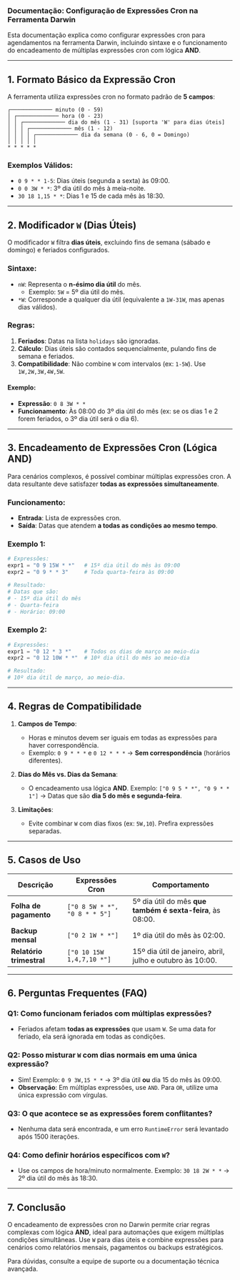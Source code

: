### Documentação: Configuração de Expressões Cron na Ferramenta Darwin  
Esta documentação explica como configurar expressões cron para agendamentos na ferramenta Darwin, incluindo sintaxe e o funcionamento do encadeamento de múltiplas expressões cron com lógica **AND**.

---

## 1. Formato Básico da Expressão Cron  
A ferramenta utiliza expressões cron no formato padrão de **5 campos**:  
```plaintext
┌───────────── minuto (0 - 59)  
│ ┌───────────── hora (0 - 23)  
│ │ ┌───────────── dia do mês (1 - 31) [suporta 'W' para dias úteis]  
│ │ │ ┌───────────── mês (1 - 12)  
│ │ │ │ ┌───────────── dia da semana (0 - 6, 0 = Domingo)  
│ │ │ │ │  
* * * * *  
```

### Exemplos Válidos:  
- `0 9 * * 1-5`: Dias úteis (segunda a sexta) às 09:00.  
- `0 0 3W * *`: 3º dia útil do mês à meia-noite.  
- `30 18 1,15 * *`: Dias 1 e 15 de cada mês às 18:30.  

---

## 2. Modificador `W` (Dias Úteis)  
O modificador `W` filtra **dias úteis**, excluindo fins de semana (sábado e domingo) e feriados configurados.  

### Sintaxe:  
- `nW`: Representa o **n-ésimo dia útil** do mês.  
  - Exemplo: `5W` = 5º dia útil do mês.  
- `*W`: Corresponde a qualquer dia útil (equivalente a `1W-31W`, mas apenas dias válidos).  

### Regras:  
1. **Feriados**: Datas na lista `holidays` são ignoradas.  
2. **Cálculo**: Dias úteis são contados sequencialmente, pulando fins de semana e feriados.  
3. **Compatibilidade**: Não combine `W` com intervalos (ex: `1-5W`). Use `1W,2W,3W,4W,5W`.  

#### Exemplo:  
- **Expressão**: `0 8 3W * *`  
- **Funcionamento**: Às 08:00 do 3º dia útil do mês (ex: se os dias 1 e 2 forem feriados, o 3º dia útil será o dia 6).  

---

## 3. Encadeamento de Expressões Cron (Lógica **AND**)  
Para cenários complexos, é possível combinar múltiplas expressões cron. A data resultante deve satisfazer **todas as expressões simultaneamente**.  

### Funcionamento:  
- **Entrada**: Lista de expressões cron.  
- **Saída**: Datas que atendem **a todas as condições ao mesmo tempo**.  

### Exemplo 1:  
```python  
# Expressões:  
expr1 = "0 9 15W * *"   # 15º dia útil do mês às 09:00  
expr2 = "0 9 * * 3"     # Toda quarta-feira às 09:00  

# Resultado:  
# Datas que são:  
# - 15º dia útil do mês  
# - Quarta-feira  
# - Horário: 09:00  
```  

### Exemplo 2:  
```python  
# Expressões:  
expr1 = "0 12 * 3 *"    # Todos os dias de março ao meio-dia  
expr2 = "0 12 10W * *"  # 10º dia útil do mês ao meio-dia  

# Resultado:  
# 10º dia útil de março, ao meio-dia.  
```  

---

## 4. Regras de Compatibilidade  
1. **Campos de Tempo**:  
   - Horas e minutos devem ser iguais em todas as expressões para haver correspondência.  
   - Exemplo: `0 9 * * *` e `0 12 * * *` → **Sem correspondência** (horários diferentes).  

2. **Dias do Mês vs. Dias da Semana**:  
   - O encadeamento usa lógica **AND**. Exemplo: `["0 9 5 * *", "0 9 * * 1"]` → Datas que são **dia 5 do mês e segunda-feira**.  

3. **Limitações**:  
   - Evite combinar `W` com dias fixos (ex: `5W,10`). Prefira expressões separadas.  

---

## 5. Casos de Uso  
| Descrição                     | Expressões Cron                          | Comportamento                                                                 |  
|-------------------------------|------------------------------------------|-------------------------------------------------------------------------------|  
| **Folha de pagamento**         | `["0 8 5W * *", "0 8 * * 5"]`            | 5º dia útil do mês **que também é sexta-feira**, às 08:00.                    |  
| **Backup mensal**              | `["0 2 1W * *"]`                         | 1º dia útil do mês às 02:00.                                                  |  
| **Relatório trimestral**       | `["0 10 15W 1,4,7,10 *"]`                | 15º dia útil de janeiro, abril, julho e outubro às 10:00.                     |  

---

## 6. Perguntas Frequentes (FAQ)  

### Q1: Como funcionam feriados com múltiplas expressões?  
- Feriados afetam **todas as expressões** que usam `W`. Se uma data for feriado, ela será ignorada em todas as condições.  

### Q2: Posso misturar `W` com dias normais em uma única expressão?  
- Sim! Exemplo: `0 9 3W,15 * *` → 3º dia útil **ou** dia 15 do mês às 09:00.  
- **Observação**: Em múltiplas expressões, use `AND`. Para `OR`, utilize uma única expressão com vírgulas.  

### Q3: O que acontece se as expressões forem conflitantes?  
- Nenhuma data será encontrada, e um erro `RuntimeError` será levantado após 1500 iterações.  

### Q4: Como definir horários específicos com `W`?  
- Use os campos de hora/minuto normalmente. Exemplo: `30 18 2W * *` → 2º dia útil do mês às 18:30.  

---

## 7. Conclusão  
O encadeamento de expressões cron no Darwin permite criar regras complexas com lógica **AND**, ideal para automações que exigem múltiplas condições simultâneas. Use `W` para dias úteis e combine expressões para cenários como relatórios mensais, pagamentos ou backups estratégicos.  

Para dúvidas, consulte a equipe de suporte ou a documentação técnica avançada.  